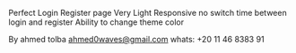 Perfect Login Register page
Very Light
Responsive
no switch time between login and register
Ability to change theme color

By ahmed tolba
ahmed0waves@gmail.com
whats:
+20 11 46 8383 91
